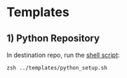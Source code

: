 # Templates


## 1) Python Repository


In destination repo, run the [shell script](python_setup.sh):

```
zsh ../templates/python_setup.sh
```
